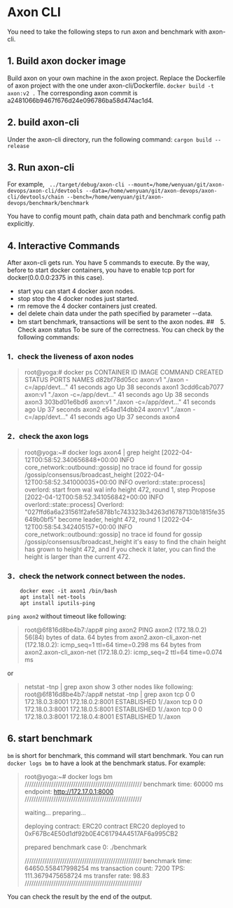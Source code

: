 # Axon CLI
You need to take the following steps to run axon and benchmark with axon-cli.
## 1. Build axon docker image
 Build axon on your own machine in the axon project. Replace the Dockerfile of axon project with the one under axon-cli/Dockerfile.
    `docker build -t axon:v2 .`
The corresponding axon commit is a2481066b9467f676d24e096786ba58d474ac1d4.
## 2. build axon-cli
Under the axon-cli directory, run the following command:
    `cargon build --release`
## 3. Run axon-cli
 For example,
`
../target/debug/axon-cli --mount=/home/wenyuan/git/axon-devops/axon-cli/devtools --data=/home/wenyuan/git/axon-devops/axon-cli/devtools/chain --bench=/home/wenyuan/git/axon-devops/benchmark/benchmark`

You have to config mount path, chain data path and benchmark config path explicitly.
## 4. Interactive Commands
After axon-cli gets run. You have 5 commands to execute.
By the way, before to start docker containers, you have to enable tcp port for docker(0.0.0.0:2375 in this case).
- start
you can start 4 docker axon nodes.
- stop
stop the 4 docker nodes just started.
- rm
remove the 4 docker containers just created.
- del
delete chain data under the path specified by parameter --data.
- bm
start benchmark, transactions will be sent to the axon nodes.
##　5. Check axon status
To be sure of the correctness. You can check by the following commands:

### 1．check the liveness of axon nodes 
>root@yoga:# docker ps
CONTAINER ID   IMAGE     COMMAND                  CREATED          STATUS          PORTS     NAMES
d82bf78d05cc   axon:v1   "./axon -c=/app/devt…"   41 seconds ago   Up 38 seconds             axon1
3cdd6cab7077   axon:v1   "./axon -c=/app/devt…"   41 seconds ago   Up 38 seconds             axon3
303bd01e6bd6   axon:v1   "./axon -c=/app/devt…"   41 seconds ago   Up 37 seconds             axon2
e54ad14dbb24   axon:v1   "./axon -c=/app/devt…"   41 seconds ago   Up 37 seconds             axon4

### 2．check the axon logs
>root@yoga:~# docker logs axon4 | grep height
[2022-04-12T00:58:52.340656848+00:00 INFO core_network::outbound::gossip] no trace id found for gossip /gossip/consensus/broadcast_height
[2022-04-12T00:58:52.341000035+00:00 INFO overlord::state::process] overlord: start from wal wal info height 472, round 1, step Propose
[2022-04-12T00:58:52.341056842+00:00 INFO overlord::state::process] Overlord: "027ffd6a6a231561f2afe5878b1c743323b34263d16787130b1815fe35649b0bf5" become leader, height 472, round 1
[2022-04-12T00:58:54.342405157+00:00 INFO core_network::outbound::gossip] no trace id found for gossip /gossip/consensus/broadcast_height
it's easy to find the chain height has grown to height 472, and if you check it later, you can find the height is larger than the current 472.

### 3．check the network connect between the nodes.
```
    docker exec -it axon1 /bin/bash
    apt install net-tools
    apt install iputils-ping
```
`ping axon2` without timeout like following:
>root@6f816d8be4b7:/app# ping axon2
PING axon2 (172.18.0.2) 56(84) bytes of data.
64 bytes from axon2.axon-cli_axon-net (172.18.0.2): icmp_seq=1 ttl=64 time=0.298 ms
64 bytes from axon2.axon-cli_axon-net (172.18.0.2): icmp_seq=2 ttl=64 time=0.074 ms

or 
>netstat -tnp | grep axon show 3 other nodes like following:
root@6f816d8be4b7:/app# netstat -tnp | grep axon
tcp        0      0 172.18.0.3:8001         172.18.0.2:8001         ESTABLISHED 1/./axon
tcp        0      0 172.18.0.3:8001         172.18.0.5:8001         ESTABLISHED 1/./axon
tcp        0      0 172.18.0.3:8001         172.18.0.4:8001         ESTABLISHED 1/./axon

## 6. start benchmark
`bm` is short for benchmark, this command will start benchmark. You can run `docker logs bm` to have a look at the benchmark status.
For example:
>root@yoga:~# docker logs bm
/////////////////////////////////////////////////////
benchmark time: 60000 ms
endpoint: http://172.17.0.1:8000
/////////////////////////////////////////////////////
>
>waiting...
preparing...
>
>deploying contract:  ERC20
contract ERC20 deployed to 0xF67Bc4E50d1df92b0E4C61794A4517AF6a995CB2
>
>prepared
benchmark case 0: ./benchmark
>
>/////////////////////////////////////////////////////
benchmark time:  64650.558417998254 ms
transaction count: 7200
TPS: 111.3679475658724 ms
transfer rate: 98.83
/////////////////////////////////////////////////////

You can check the result by the end of the output.